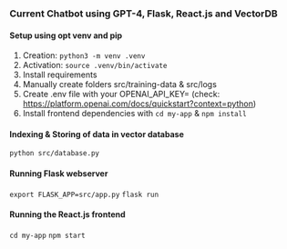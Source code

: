 
### Current Chatbot using GPT-4, Flask, React.js and VectorDB

#### Setup using opt venv and pip

1. Creation: `python3 -m venv .venv`
2. Activation: `source .venv/bin/activate`
3. Install requirements
4. Manually create folders src/training-data & src/logs
5. Create .env file with your OPENAI_API_KEY=<key> (check: https://platform.openai.com/docs/quickstart?context=python)
6. Install frontend dependencies with `cd my-app` & `npm install`

#### Indexing & Storing of data in vector database

`python src/database.py`

#### Running Flask webserver

`export FLASK_APP=src/app.py`
`flask run`

#### Running the React.js frontend

`cd my-app`
`npm start`
